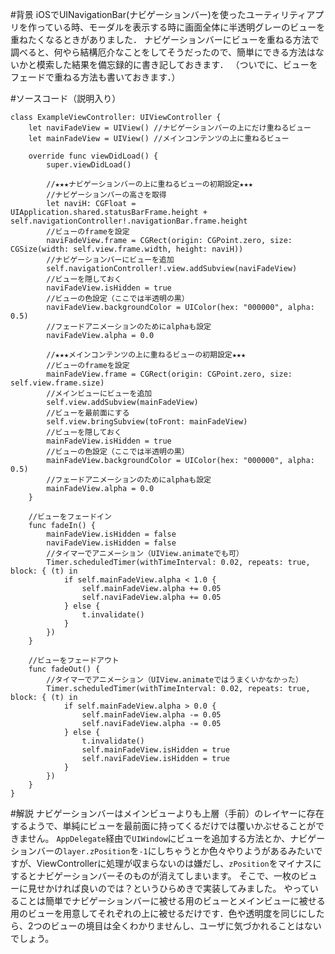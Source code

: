 <!-- title:Swift, iOS：ナビゲーションバーにビューを重ねる方法 -->
#背景
iOSでUINavigationBar(ナビゲーションバー)を使ったユーティリティアプリを作っている時、モーダルを表示する時に画面全体に半透明グレーのビューを重ねたくなるときがありました．
ナビゲーションバーにビューを重ねる方法で調べると、何やら結構厄介なことをしてそうだったので、簡単にできる方法はないかと模索した結果を備忘録的に書き記しておきます．
（ついでに、ビューをフェードで重ねる方法も書いておきます．）

#ソースコード（説明入り）
```swift:ExampleViewController
class ExampleViewController: UIViewController {
	let naviFadeView = UIView() //ナビゲーションバーの上にだけ重ねるビュー
	let mainFadeView = UIView() //メインコンテンツの上に重ねるビュー

	override func viewDidLoad() {
		super.viewDidLoad()

		//★★★ナビゲーションバーの上に重ねるビューの初期設定★★★
		//ナビゲーションバーの高さを取得
		let naviH: CGFloat = UIApplication.shared.statusBarFrame.height + self.navigationController!.navigationBar.frame.height
		//ビューのframeを設定
		naviFadeView.frame = CGRect(origin: CGPoint.zero, size: CGSize(width: self.view.frame.width, height: naviH))
		//ナビゲーションバーにビューを追加
		self.navigationController!.view.addSubview(naviFadeView)
		//ビューを隠しておく
		naviFadeView.isHidden = true
		//ビューの色設定（ここでは半透明の黒）
		naviFadeView.backgroundColor = UIColor(hex: "000000", alpha: 0.5)
		//フェードアニメーションのためにalphaも設定
		naviFadeView.alpha = 0.0

		//★★★メインコンテンツの上に重ねるビューの初期設定★★★
		//ビューのframeを設定
		mainFadeView.frame = CGRect(origin: CGPoint.zero, size: self.view.frame.size)
		//メインビューにビューを追加
		self.view.addSubview(mainFadeView)
		//ビューを最前面にする
		self.view.bringSubview(toFront: mainFadeView)
		//ビューを隠しておく
		mainFadeView.isHidden = true
		//ビューの色設定（ここでは半透明の黒）
		mainFadeView.backgroundColor = UIColor(hex: "000000", alpha: 0.5)
		//フェードアニメーションのためにalphaも設定
		mainFadeView.alpha = 0.0
	}

	//ビューをフェードイン
	func fadeIn() {
		mainFadeView.isHidden = false
		naviFadeView.isHidden = false
		//タイマーでアニメーション（UIView.animateでも可）
		Timer.scheduledTimer(withTimeInterval: 0.02, repeats: true, block: { (t) in
			if self.mainFadeView.alpha < 1.0 {
				self.mainFadeView.alpha += 0.05
				self.naviFadeView.alpha += 0.05
			} else {
				t.invalidate()
			}
		})
	}

	//ビューをフェードアウト
	func fadeOut() {
		//タイマーでアニメーション（UIView.animateではうまくいかなかった）
		Timer.scheduledTimer(withTimeInterval: 0.02, repeats: true, block: { (t) in
			if self.mainFadeView.alpha > 0.0 {
				self.mainFadeView.alpha -= 0.05
				self.naviFadeView.alpha -= 0.05
			} else {
				t.invalidate()
				self.mainFadeView.isHidden = true
				self.naviFadeView.isHidden = true
			}
		})
	}
}
```

#解説
ナビゲーションバーはメインビューよりも上層（手前）のレイヤーに存在するようで、単純にビューを最前面に持ってくるだけでは覆いかぶせることができません。
`AppDelegate`経由で`UIWindow`にビューを追加する方法とか、ナビゲーションバーの`layer.zPosition`を`-1`にしちゃうとか色々やりようがあるみたいですが、ViewControllerに処理が収まらないのは嫌だし、`zPosition`をマイナスにするとナビゲーションバーそのものが消えてしまいます。
そこで、一枚のビューに見せかければ良いのでは？というひらめきで実装してみました。
やっていることは簡単でナビゲーションバーに被せる用のビューとメインビューに被せる用のビューを用意してそれぞれの上に被せるだけです．色や透明度を同じにしたら、2つのビューの境目は全くわかりませんし、ユーザに気づかれることはないでしょう。
